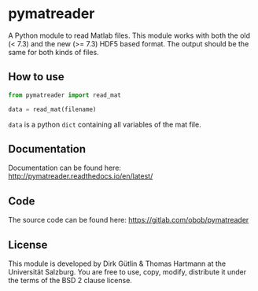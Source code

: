 # pymatreader
A Python module to read Matlab files. This module works with both the old (< 7.3) and the new (>= 7.3) HDF5 based format. The output should be the same for both kinds of files.

## How to use
```python
from pymatreader import read_mat

data = read_mat(filename)
```

`data` is a python `dict` containing all variables of the mat file.

## Documentation
Documentation can be found here: <http://pymatreader.readthedocs.io/en/latest/>

## Code
The source code can be found here: <https://gitlab.com/obob/pymatreader>

## License
This module is developed by Dirk Gütlin & Thomas Hartmann at the Universität Salzburg. You are free to use, copy, modify, distribute it under the terms of the BSD 2 clause license.
